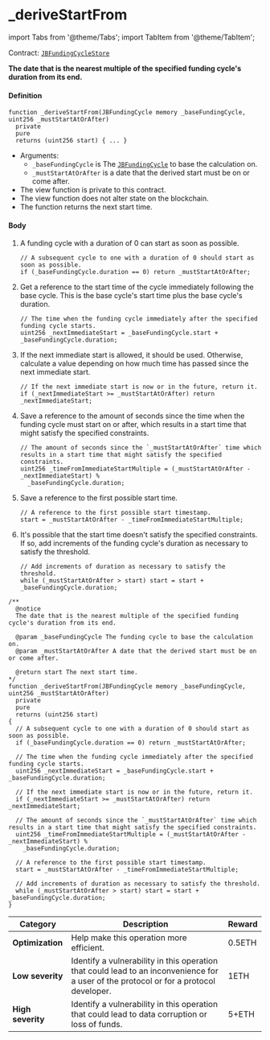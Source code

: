 # _deriveStartFrom

import Tabs from '@theme/Tabs';
import TabItem from '@theme/TabItem';

Contract: [`JBFundingCycleStore`](/docs/v4/deprecated/v3/api/contracts/jbfundingcyclestore/README.md)​

<Tabs>
<TabItem value="Step by step" label="Step by step">

**The date that is the nearest multiple of the specified funding cycle's duration from its end.**

#### Definition

```
function _deriveStartFrom(JBFundingCycle memory _baseFundingCycle, uint256 _mustStartAtOrAfter)
  private
  pure
  returns (uint256 start) { ... }
```

* Arguments:
  * `_baseFundingCycle` is The [`JBFundingCycle`](/docs/v4/deprecated/v3/api/data-structures/jbfundingcycle.md) to base the calculation on.
  * `_mustStartAtOrAfter` is a date that the derived start must be on or come after.
* The view function is private to this contract.
* The view function does not alter state on the blockchain.
* The function returns the next start time.

#### Body

1.  A funding cycle with a duration of 0 can start as soon as possible.

    ```
    // A subsequent cycle to one with a duration of 0 should start as soon as possible.
    if (_baseFundingCycle.duration == 0) return _mustStartAtOrAfter;
    ```
2.  Get a reference to the start time of the cycle immediately following the base cycle. This is the base cycle's start time plus the base cycle's duration.

    ```
    // The time when the funding cycle immediately after the specified funding cycle starts.
    uint256 _nextImmediateStart = _baseFundingCycle.start + _baseFundingCycle.duration;
    ```
3.  If the next immediate start is allowed, it should be used. Otherwise, calculate a value depending on how much time has passed since the next immediate start.

    ```
    // If the next immediate start is now or in the future, return it.
    if (_nextImmediateStart >= _mustStartAtOrAfter) return _nextImmediateStart;
    ```
4.  Save a reference to the amount of seconds since the time when the funding cycle must start on or after, which results in a start time that might satisfy the specified constraints.

    ```
    // The amount of seconds since the `_mustStartAtOrAfter` time which results in a start time that might satisfy the specified constraints.
    uint256 _timeFromImmediateStartMultiple = (_mustStartAtOrAfter - _nextImmediateStart) %
      _baseFundingCycle.duration;
    ```
5.  Save a reference to the first possible start time.

    ```
    // A reference to the first possible start timestamp.
    start = _mustStartAtOrAfter - _timeFromImmediateStartMultiple;
    ```
6.  It's possible that the start time doesn't satisfy the specified constraints. If so, add increments of the funding cycle's duration as necessary to satisfy the threshold.

    ```
    // Add increments of duration as necessary to satisfy the threshold.
    while (_mustStartAtOrAfter > start) start = start + _baseFundingCycle.duration;
    ```

</TabItem>

<TabItem value="Code" label="Code">

```
/**
  @notice
  The date that is the nearest multiple of the specified funding cycle's duration from its end.

  @param _baseFundingCycle The funding cycle to base the calculation on.
  @param _mustStartAtOrAfter A date that the derived start must be on or come after.

  @return start The next start time.
*/
function _deriveStartFrom(JBFundingCycle memory _baseFundingCycle, uint256 _mustStartAtOrAfter)
  private
  pure
  returns (uint256 start)
{
  // A subsequent cycle to one with a duration of 0 should start as soon as possible.
  if (_baseFundingCycle.duration == 0) return _mustStartAtOrAfter;

  // The time when the funding cycle immediately after the specified funding cycle starts.
  uint256 _nextImmediateStart = _baseFundingCycle.start + _baseFundingCycle.duration;

  // If the next immediate start is now or in the future, return it.
  if (_nextImmediateStart >= _mustStartAtOrAfter) return _nextImmediateStart;

  // The amount of seconds since the `_mustStartAtOrAfter` time which results in a start time that might satisfy the specified constraints.
  uint256 _timeFromImmediateStartMultiple = (_mustStartAtOrAfter - _nextImmediateStart) %
    _baseFundingCycle.duration;

  // A reference to the first possible start timestamp.
  start = _mustStartAtOrAfter - _timeFromImmediateStartMultiple;

  // Add increments of duration as necessary to satisfy the threshold.
  while (_mustStartAtOrAfter > start) start = start + _baseFundingCycle.duration;
}
```

</TabItem>

<TabItem value="Bug bounty" label="Bug bounty">

| Category          | Description                                                                                                                            | Reward |
| ----------------- | -------------------------------------------------------------------------------------------------------------------------------------- | ------ |
| **Optimization**  | Help make this operation more efficient.                                                                                               | 0.5ETH |
| **Low severity**  | Identify a vulnerability in this operation that could lead to an inconvenience for a user of the protocol or for a protocol developer. | 1ETH   |
| **High severity** | Identify a vulnerability in this operation that could lead to data corruption or loss of funds.                                        | 5+ETH  |

</TabItem>
</Tabs>
